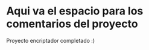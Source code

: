 <h1> Aqui va el espacio para los comentarios del proyecto </h1>
<p>Proyecto encriptador completado :)</p>
